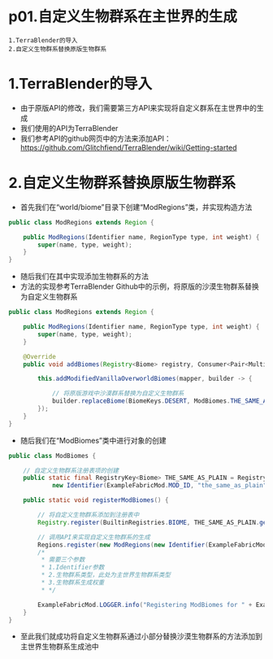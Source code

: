 # p01.自定义生物群系在主世界的生成

    1.TerraBlender的导入
    2.自定义生物群系替换原版生物群系

# 1.TerraBlender的导入
- 由于原版API的修改，我们需要第三方API来实现将自定义群系在主世界中的生成
- 我们使用的API为TerraBlender
- 我们参考API的github网页中的方法来添加API：https://github.com/Glitchfiend/TerraBlender/wiki/Getting-started

# 2.自定义生物群系替换原版生物群系
- 首先我们在“world/biome”目录下创建“ModRegions”类，并实现构造方法
```java
public class ModRegions extends Region {

    public ModRegions(Identifier name, RegionType type, int weight) {
        super(name, type, weight);
    }
}
```
- 随后我们在其中实现添加生物群系的方法
- 方法的实现参考TerraBlender Github中的示例，将原版的沙漠生物群系替换为自定义生物群系
```java
public class ModRegions extends Region {

    public ModRegions(Identifier name, RegionType type, int weight) {
        super(name, type, weight);
    }

    @Override
    public void addBiomes(Registry<Biome> registry, Consumer<Pair<MultiNoiseUtil.NoiseHypercube, RegistryKey<Biome>>> mapper) {

        this.addModifiedVanillaOverworldBiomes(mapper, builder -> {

            // 将原版游戏中沙漠群系替换为自定义生物群系
            builder.replaceBiome(BiomeKeys.DESERT, ModBiomes.THE_SAME_AS_PLAIN);
        });
    }
}
```
- 随后我们在“ModBiomes”类中进行对象的创建
```java
public class ModBiomes {

    // 自定义生物群系注册表项的创建
    public static final RegistryKey<Biome> THE_SAME_AS_PLAIN = RegistryKey.of(Registry.BIOME_KEY,
            new Identifier(ExampleFabricMod.MOD_ID, "the_same_as_plain"));

    public static void registerModBiomes() {

        // 将自定义生物群系添加到注册表中
        Registry.register(BuiltinRegistries.BIOME, THE_SAME_AS_PLAIN.getValue(), TheSameAsPlain.THE_SAME_AS_PLAIN);

        // 调用API来实现自定义生物群系的生成
        Regions.register(new ModRegions(new Identifier(ExampleFabricMod.MOD_ID, "example_biome"), RegionType.OVERWORLD, 2));
        /*
         * 需要三个参数
         * 1.Identifier参数
         * 2.生物群系类型，此处为主世界生物群系类型
         * 3.生物群系生成权重
         * */

        ExampleFabricMod.LOGGER.info("Registering ModBiomes for " + ExampleFabricMod.MOD_ID);
    }
}
```
- 至此我们就成功将自定义生物群系通过小部分替换沙漠生物群系的方法添加到主世界生物群系生成池中
